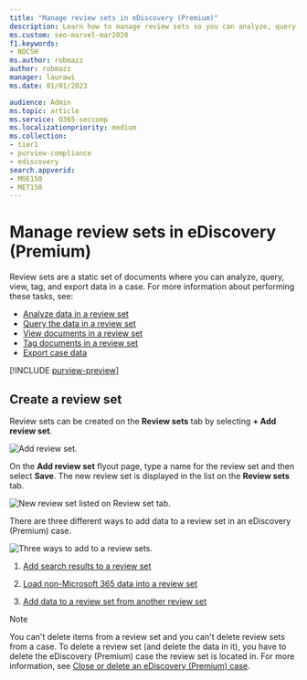 ```yaml
---
title: "Manage review sets in eDiscovery (Premium)"
description: Learn how to manage review sets so you can analyze, query, view, tag, and export data in an eDiscovery (Premium) case.
ms.custom: seo-marvel-mar2020
f1.keywords:
- NOCSH
ms.author: robmazz
author: robmazz
manager: laurawi
ms.date: 01/01/2023

audience: Admin
ms.topic: article
ms.service: O365-seccomp
ms.localizationpriority: medium
ms.collection:
- tier1
- purview-compliance
- ediscovery
search.appverid: 
- MOE150
- MET150
---
```


# Manage review sets in eDiscovery (Premium)

Review sets are a static set of documents where you can analyze, query, view, tag, and export data in a case. For more information about performing these tasks, see:

- [Analyze data in a review set](ediscovery-analyzing-data-in-review-set.md)
- [Query the data in a review set](ediscovery-review-set-search.md)
- [View documents in a review set](ediscovery-view-documents-in-review-set.md)
- [Tag documents in a review set](ediscovery-tagging-documents.md)
- [Export case data](ediscovery-exporting-data.md)

[!INCLUDE [purview-preview](../includes/purview-preview.md)]

## Create a review set

Review sets can be created on the **Review sets** tab by selecting **+ Add review set**.

![Add review set.](../media/f45c51d9-585d-47d1-b7fb-0288715e0b6a.png)

On the **Add review set** flyout page, type a name for the review set and then select **Save**. The new review set is displayed in the list on the **Review sets** tab.

![New review set listed on Review set tab.](../media/AeDnewreviewset.png)

There are three different ways to add data to a review set in an eDiscovery (Premium) case.

![Three ways to add to a review sets.](../media/1f1f4efd-c03b-4255-bc3d-df358e56549c.png)

1. [Add search results to a review set](ediscovery-add-data-to-review-set.md)

2. [Load non-Microsoft 365 data into a review set](ediscovery-load-non-office-365-data-into-a-review-set.md)

3. [Add data to a review set from another review set](ediscovery-add-data-to-review-set-from-another-review-set.md)

> [!NOTE]
> You can't delete items from a review set and you can't delete review sets from a case. To delete a review set (and delete the data in it), you have to delete the eDiscovery (Premium) case the review set is located in. For more information, see [Close or delete an eDiscovery (Premium) case](ediscovery-close-or-delete-case.md).

